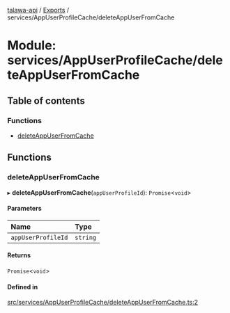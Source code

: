[talawa-api](../README.md) / [Exports](../modules.md) / services/AppUserProfileCache/deleteAppUserFromCache

# Module: services/AppUserProfileCache/deleteAppUserFromCache

## Table of contents

### Functions

- [deleteAppUserFromCache](services_AppUserProfileCache_deleteAppUserFromCache.md#deleteappuserfromcache)

## Functions

### deleteAppUserFromCache

▸ **deleteAppUserFromCache**(`appUserProfileId`): `Promise`\<`void`\>

#### Parameters

| Name | Type |
| :------ | :------ |
| `appUserProfileId` | `string` |

#### Returns

`Promise`\<`void`\>

#### Defined in

[src/services/AppUserProfileCache/deleteAppUserFromCache.ts:2](https://github.com/PalisadoesFoundation/talawa-api/blob/9fa6a1c/src/services/AppUserProfileCache/deleteAppUserFromCache.ts#L2)

